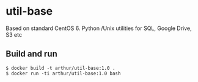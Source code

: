 # util-base
Based on standard CentOS 6.  Python /Unix utilities for SQL, Google Drive, S3 etc  

Build and run
-------------

    $ docker build -t arthur/util-base:1.0 .
    $ docker run -ti arthur/util-base:1.0 bash
